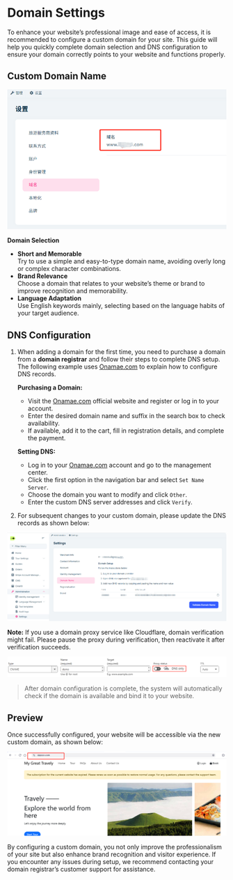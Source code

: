 # Domain Settings

To enhance your website’s professional image and ease of access, it is recommended to configure a custom domain for your site. This guide will help you quickly complete domain selection and DNS configuration to ensure your domain correctly points to your website and functions properly.

## Custom Domain Name

![Custom Domain Name](images/www.jpg)

**Domain Selection**

- **Short and Memorable**  
  Try to use a simple and easy-to-type domain name, avoiding overly long or complex character combinations.
- **Brand Relevance**  
  Choose a domain that relates to your website’s theme or brand to improve recognition and memorability.
- **Language Adaptation**  
  Use English keywords mainly, selecting based on the language habits of your target audience.

## DNS Configuration

1. When adding a domain for the first time, you need to purchase a domain from a **domain registrar** and follow their steps to complete DNS setup. The following example uses [Onamae.com](https://www.onamae.com/) to explain how to configure DNS records.

   **Purchasing a Domain:**  
   - Visit the [Onamae.com](https://www.onamae.com/) official website and register or log in to your account.  
   - Enter the desired domain name and suffix in the search box to check availability.  
   - If available, add it to the cart, fill in registration details, and complete the payment.

   **Setting DNS:**  
   - Log in to your [Onamae.com](https://www.onamae.com/) account and go to the management center.  
   - Click the first option in the navigation bar and select `Set Name Server`.  
   - Choose the domain you want to modify and click `Other`.  
   - Enter the custom DNS server addresses and click `Verify`.

2. For subsequent changes to your custom domain, please update the DNS records as shown below:

![DNS Configuration](images/DNS.jpg)

**Note:** If you use a domain proxy service like Cloudflare, domain verification might fail. Please pause the proxy during verification, then reactivate it after verification succeeds.

![Proxy](images/Domain-Proxy.png)

> After domain configuration is complete, the system will automatically check if the domain is available and bind it to your website.

## Preview

Once successfully configured, your website will be accessible via the new custom domain, as shown below:

![Website After Domain Change](images/www-webside.jpg)

By configuring a custom domain, you not only improve the professionalism of your site but also enhance brand recognition and visitor experience. If you encounter any issues during setup, we recommend contacting your domain registrar’s customer support for assistance.
